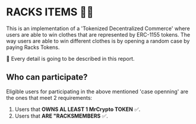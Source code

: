 # RACKS ITEMS 👕👖

This is an implementation of a 'Tokenized Decentralized Commerce' where users are able to win clothes that are represented by ERC-1155 tokens.
The way users are able to win different clothes is by opening a random case by paying Racks Tokens.

🚨 Every detail is going to be described in this report.

## Who can participate?

Eligible users for participating in the above mentioned 'case openning' are the ones that meet 2 requirements:

1. Users that **OWNS AL LEAST 1 MrCrypto TOKEN** ✅.
2. Users that **ARE "RACKSMEMBERS** ✅.

